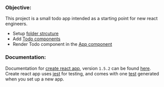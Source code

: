 ### Objective:
This project is a small todo app intended as a starting point for new react engineers.

* Setup [folder strcuture](https://github.com/facebook/create-react-app/blob/v1.1.5/packages/react-scripts/template/README.md#folder-structure)
* Add [Todo components](https://github.com/jks8787/jks8787-todo-app/tree/base-app/src/TodoComponent)
* Render Todo component in the [App component](https://github.com/jks8787/jks8787-todo-app/blob/base-app/src/App.js)

### Documentation:
Documentation for [create react app](https://github.com/facebook/create-react-app#create-react-app-), version `1.5.2` can be found [here](https://github.com/facebook/create-react-app/blob/v1.1.5/packages/react-scripts/template/README.md#table-of-contents). Create react app uses [jest](https://jestjs.io/) for testing, and comes with one [test](https://github.com/jks8787/jks8787-todo-app/blob/base-app/src/App.test.js) generated when you set up a new app.
